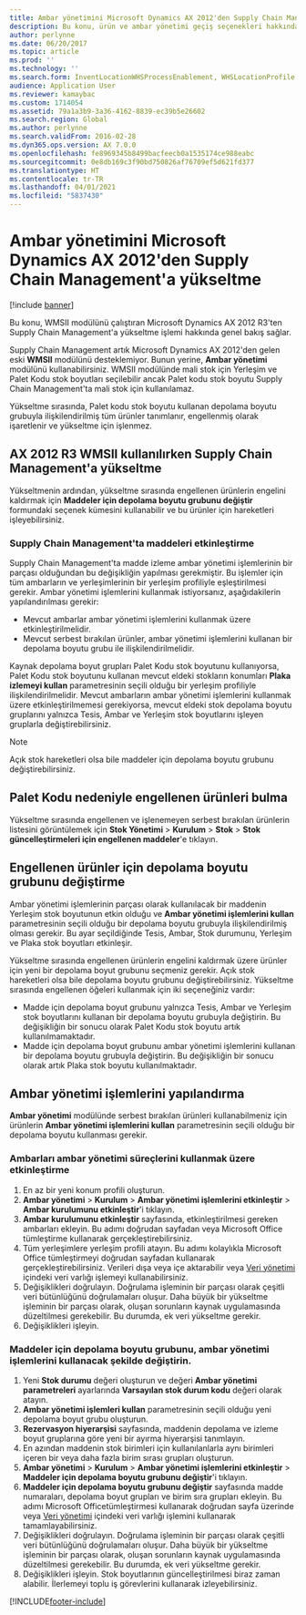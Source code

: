 ```yaml
---
title: Ambar yönetimini Microsoft Dynamics AX 2012'den Supply Chain Management'a yükseltme
description: Bu konu, ürün ve ambar yönetimi geçiş seçenekleri hakkında bilgi sağlar.
author: perlynne
ms.date: 06/20/2017
ms.topic: article
ms.prod: ''
ms.technology: ''
ms.search.form: InventLocationWHSProcessEnablement, WHSLocationProfile, InventTableStorageDimensionGroupChange, InventUpdateBlockedItem, WHSParameters, WHSReservationHierarchy, WHSUOMSeqGroupTable
audience: Application User
ms.reviewer: kamaybac
ms.custom: 1714054
ms.assetid: 79a1a3b9-3a36-4162-8839-ec39b5e26602
ms.search.region: Global
ms.author: perlynne
ms.search.validFrom: 2016-02-28
ms.dyn365.ops.version: AX 7.0.0
ms.openlocfilehash: fe8969345b8499bacfeecb0a1535174ce988eabc
ms.sourcegitcommit: 0e8db169c3f90bd750826af76709ef5d621fd377
ms.translationtype: HT
ms.contentlocale: tr-TR
ms.lasthandoff: 04/01/2021
ms.locfileid: "5837430"
---
```

# <a name="upgrade-warehouse-management-from-microsoft-dynamics-ax-2012-to-supply-chain-management"></a>Ambar yönetimini Microsoft Dynamics AX 2012'den Supply Chain Management'a yükseltme 


[!include [banner](../includes/banner.md)]

Bu konu, WMSII modülünü çalıştıran Microsoft Dynamics AX 2012 R3'ten Supply Chain Management'a yükseltme işlemi hakkında genel bakış sağlar.

Supply Chain Management artık Microsoft Dynamics AX 2012'den gelen eski **WMSII** modülünü desteklemiyor. Bunun yerine, **Ambar yönetimi** modülünü kullanabilirsiniz. WMSII modülünde mali stok için Yerleşim ve Palet Kodu stok boyutları seçilebilir ancak Palet kodu stok boyutu Supply Chain Management'ta mali stok için kullanılamaz.

Yükseltme sırasında, Palet kodu stok boyutu kullanan depolama boyutu grubuyla ilişkilendirilmiş tüm ürünler tanımlanır, engellenmiş olarak işaretlenir ve yükseltme için işlenmez.

## <a name="upgrading-to-supply-chain-management-when-ax-2012-r3-wmsii-is-used"></a>AX 2012 R3 WMSII kullanılırken Supply Chain Management'a yükseltme
Yükseltmenin ardından, yükseltme sırasında engellenen ürünlerin engelini kaldırmak için **Maddeler için depolama boyutu grubunu değiştir** formundaki seçenek kümesini kullanabilir ve bu ürünler için hareketleri işleyebilirsiniz.

### <a name="enabling-items-in-supply-chain-management"></a>Supply Chain Management'ta maddeleri etkinleştirme 
Supply Chain Management'ta madde izleme ambar yönetimi işlemlerinin bir parçası olduğundan bu değişikliğin yapılması gerekmiştir. Bu işlemler için tüm ambarların ve yerleşimlerinin bir yerleşim profiliyle eşleştirilmesi gerekir. Ambar yönetimi işlemlerini kullanmak istiyorsanız, aşağıdakilerin yapılandırılması gerekir:
-   Mevcut ambarlar ambar yönetimi işlemlerini kullanmak üzere etkinleştirilmelidir. 
-   Mevcut serbest bırakılan ürünler, ambar yönetimi işlemlerini kullanan bir depolama boyutu grubu ile ilişkilendirilmelidir. 

Kaynak depolama boyut grupları Palet Kodu stok boyutunu kullanıyorsa, Palet Kodu stok boyutunu kullanan mevcut eldeki stokların konumları **Plaka izlemeyi kullan** parametresinin seçili olduğu bir yerleşim profiliyle ilişkilendirilmelidir. Mevcut ambarların ambar yönetimi işlemlerini kullanmak üzere etkinleştirilmemesi gerekiyorsa, mevcut eldeki stok depolama boyutu gruplarını yalnızca Tesis, Ambar ve Yerleşim stok boyutlarını işleyen gruplarla değiştirebilirsiniz. 

> [!NOTE] 
>  Açık stok hareketleri olsa bile maddeler için depolama boyutu grubunu değiştirebilirsiniz.

## <a name="find-products-that-were-blocked-because-of-pallet-id"></a>Palet Kodu nedeniyle engellenen ürünleri bulma
Yükseltme sırasında engellenen ve işlenemeyen serbest bırakılan ürünlerin listesini görüntülemek için **Stok Yönetimi** &gt; **Kurulum** &gt; **Stok** &gt; **Stok güncelleştirmeleri için engellenen maddeler**'e tıklayın.

## <a name="change-storage-dimension-group-for-blocked-products"></a>Engellenen ürünler için depolama boyutu grubunu değiştirme 
 
Ambar yönetimi işlemlerinin parçası olarak kullanılacak bir maddenin Yerleşim stok boyutunun etkin olduğu ve **Ambar yönetimi işlemlerini kullan** parametresinin seçili olduğu bir depolama boyutu grubuyla ilişkilendirilmiş olması gerekir. Bu ayar seçildiğinde Tesis, Ambar, Stok durumunu, Yerleşim ve Plaka stok boyutları etkinleşir.

Yükseltme sırasında engellenen ürünlerin engelini kaldırmak üzere ürünler için yeni bir depolama boyut grubunu seçmeniz gerekir. Açık stok hareketleri olsa bile depolama boyutu grubunu değiştirebilirsiniz. Yükseltme sırasında engellenen öğeleri kullanmak için iki seçeneğiniz vardır:

-   Madde için depolama boyut grubunu yalnızca Tesis, Ambar ve Yerleşim stok boyutlarını kullanan bir depolama boyutu grubuyla değiştirin. Bu değişikliğin bir sonucu olarak Palet Kodu stok boyutu artık kullanılmamaktadır.
-   Madde için depolama boyut grubunu ambar yönetimi işlemlerini kullanan bir depolama boyutu grubuyla değiştirin. Bu değişikliğin bir sonucu olarak artık Plaka stok boyutu kullanılmaktadır.

## <a name="configure-warehouse-management-processes"></a>Ambar yönetimi işlemlerini yapılandırma
**Ambar yönetimi** modülünde serbest bırakılan ürünleri kullanabilmeniz için ürünlerin **Ambar yönetimi işlemlerini kullan** parametresinin seçili olduğu bir depolama boyutu kullanması gerekir.

### <a name="enable-warehouses-to-use-warehouse-management-processes"></a>Ambarları ambar yönetimi süreçlerini kullanmak üzere etkinleştirme

1.  En az bir yeni konum profili oluşturun.
2.  **Ambar yönetimi** &gt; **Kurulum** &gt; **Ambar yönetimi işlemlerini etkinleştir** &gt; **Ambar kurulumunu etkinleştir**'i tıklayın.
3.  **Ambar kurulumunu etkinleştir** sayfasında, etkinleştirilmesi gereken ambarları ekleyin. Bu adımı doğrudan sayfadan veya Microsoft Office tümleştirme kullanarak gerçekleştirebilirsiniz.
4.  Tüm yerleşimlere yerleşim profili atayın. Bu adımı kolaylıkla Microsoft Office tümleştirmeyi doğrudan sayfadan kullanarak gerçekleştirebilirsiniz. Verileri dışa veya içe aktarabilir veya [Veri yönetimi](../../dev-itpro/data-entities/data-entities.md) içindeki veri varlığı işlemeyi kullanabilirsiniz.
5.  Değişiklikleri doğrulayın. Doğrulama işleminin bir parçası olarak çeşitli veri bütünlüğünü doğrulamaları oluşur. Daha büyük bir yükseltme işleminin bir parçası olarak, oluşan sorunların kaynak uygulamasında düzeltilmesi gerekebilir. Bu durumda, ek veri yükseltme gerekir.
6.  Değişiklikleri işleyin.

### <a name="change-the-storage-dimension-group-for-items-so-that-it-uses-warehouse-management-processes"></a>Maddeler için depolama boyutu grubunu, ambar yönetimi işlemlerini kullanacak şekilde değiştirin.

1.  Yeni **Stok durumu** değeri oluşturun ve değeri **Ambar yönetimi parametreleri** ayarlarında **Varsayılan stok durum kodu** değeri olarak atayın.
2.  **Ambar yönetimi işlemleri kullan** parametresinin seçili olduğu yeni depolama boyut grubu oluşturun.
3.  **Rezervasyon hiyerarşisi** sayfasında, maddenin depolama ve izleme boyut gruplarına göre yeni bir ayırma hiyerarşisi tanımlayın.
4.  En azından maddenin stok birimleri için kullanılanlarla aynı birimleri içeren bir veya daha fazla birim sırası grupları oluşturun.
5.  **Ambar yönetimi** &gt; **Kurulum** &gt; **Ambar yönetimi işlemlerini etkinleştir** &gt; **Maddeler için depolama boyutu grubunu değiştir**'i tıklayın.
6.  **Maddeler için depolama boyutu grubunu değiştir** sayfasında madde numaraları, depolama boyut grupları ve birim sıra grupları ekleyin. Bu adımı Microsoft Officetümleştirmesi kullanarak doğrudan sayfa üzerinde veya [Veri yönetimi](../../dev-itpro/data-entities/data-entities.md) içindeki veri varlığı işlemini kullanarak tamamlayabilirsiniz.
7.  Değişiklikleri doğrulayın. Doğrulama işleminin bir parçası olarak çeşitli veri bütünlüğünü doğrulamaları oluşur. Daha büyük bir yükseltme işleminin bir parçası olarak, oluşan sorunların kaynak uygulamasında düzeltilmesi gerekebilir. Bu durumda, ek veri yükseltme gerekir.
8.  Değişiklikleri işleyin. Stok boyutlarının güncelleştirilmesi biraz zaman alabilir. İlerlemeyi toplu iş görevlerini kullanarak izleyebilirsiniz.


[!INCLUDE[footer-include](../../includes/footer-banner.md)]